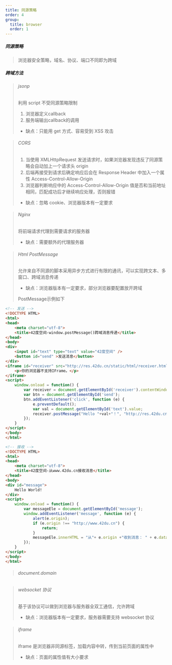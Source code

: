 ```yaml
---
title: 同源策略
order: 4
group:
  title: browser
  order: 1
---
```


##### 同源策略

> 浏览器安全策略，域名、协议、端口不同即为跨域

##### 跨域方法

> ###### jsonp
>
> 利用 script 不受同源策略限制
> 
> 1. 浏览器定义callback
> 2. 服务端输出callback的调用
> - 缺点：只能用 get 方式、容易受到 XSS 攻击
>

> ###### CORS
>
> 1. 当使用 XMLHttpRequest 发送请求时，如果浏览器发现违反了同源策略会自动加上一个请求头 origin
> 2. 后端再接受到请求后确定响应后会在 Response Header 中加入一个属性 Access-Control-Allow-Origin
> 3. 浏览器判断响应中的 Access-Control-Allow-Origin 值是否和当前地址相同，匹配成功后才继续响应处理，否则报错
>
> - 缺点：忽略 cookie、浏览器版本有一定要求
>

> ###### Nginx
>
> 将前端请求代理到需要请求的服务器
>
> - 缺点：需要额外的代理服务器
>

> ###### Html PostMessage
>
> 允许来自不同源的脚本采用异步方式进行有限的通讯，可以实现跨文本、多窗口、跨域消息传递
>
> - 缺点：浏览器版本有一定要求，部分浏览器要配置放开跨域
>
> PostMessage示例如下
```html
<!-- 发送 -->
<!DOCTYPE HTML>
<html>
<head>
    <meta charset="utf-8">
    <title>42度空间-window.postMessage()跨域消息传递</title>
</head>
<body>
<div>
    <input id="text" type="text" value="42度空间" />
    <button id="send" >发送消息</button>
</div>
<iframe id="receiver" src="http://res.42du.cn/static/html/receiver.html" width="500" height="60">
    <p>你的浏览器不支持IFrame。</p>
</iframe>
<script>
    window.onload = function() {
        var receiver = document.getElementById('receiver').contentWindow;
        var btn = document.getElementById('send');
        btn.addEventListener('click', function (e) {
            e.preventDefault();
            var val = document.getElementById('text').value;
            receiver.postMessage("Hello "+val+"！", "http://res.42du.cn");
        });
    }
</script>
</body>
</html>
```
```html
<!-- 接收 -->
<!DOCTYPE HTML>
<html>
<head>
    <meta charset="utf-8">
    <title>42度空间-从www.42du.cn接收消息</title>
</head>
<body>
<div id="message">
    Hello World!
</div>
<script>
    window.onload = function() {
        var messageEle = document.getElementById('message');
        window.addEventListener('message', function (e) {
            alert(e.origin);
            if (e.origin !== "http://www.42du.cn") {
                return;
            }
            messageEle.innerHTML = "从"+ e.origin +"收到消息： " + e.data;
        });
    }
</script>
</body>
</html>
```

> ###### document.domain
>

> ###### websocket 协议
>
> 基于该协议可以做到浏览器与服务器全双工通信，允许跨域
>
> - 缺点：浏览器版本有一定要求，服务器需要支持 websocket 协议
>

> ###### iframe
>
> iframe 是浏览器非同源标签，加载内容中转，传到当前页面的属性中
>
> - 缺点：页面的属性值有大小要求

